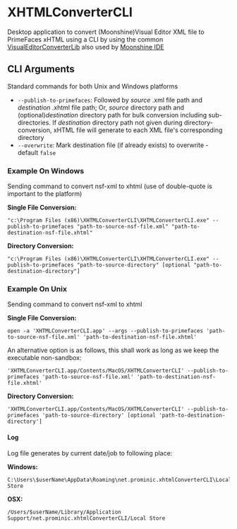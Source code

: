 # XHTMLConverterCLI
Desktop application to convert (Moonshine)Visual Editor XML file to PrimeFaces xHTML using a CLI by using the common [VisualEditorConverterLib](https://github.com/prominic/VisualEditorConverterLib) also used by [Moonshine IDE](https://github.com/prominic/Moonshine-IDE)

## CLI Arguments
Standard commands for both Unix and Windows platforms
- `--publish-to-primefaces`: Followed by *source* .xml file path and *destination* .xhtml file path; Or, *source* directory path and (optional)*destination* directory path for bulk conversion including sub-directories. If *destination* directory path not given during directory-conversion, xHTML file will generate to each XML file's corresponding directory
- `--overwrite`: Mark destination file (if already exists) to overwrite - default `false`

### Example On Windows
Sending command to convert nsf-xml to xhtml (use of double-quote is important to the platform)

**Single File Conversion:**
```
"c:\Program Files (x86)\XHTMLConverterCLI\XHTMLConverterCLI.exe" --publish-to-primefaces "path-to-source-nsf-file.xml" "path-to-destination-nsf-file.xhtml"
```

**Directory Conversion:**
```
"c:\Program Files (x86)\XHTMLConverterCLI\XHTMLConverterCLI.exe" --publish-to-primefaces "path-to-source-directory" [optional "path-to-destination-directory"]
```

### Example On Unix
Sending command to convert nsf-xml to xhtml

**Single File Conversion:**
```
open -a 'XHTMLConverterCLI.app' --args --publish-to-primefaces 'path-to-source-nsf-file.xml' 'path-to-destination-nsf-file.xhtml'
```
An alternative option is as follows, this shall work as long as we keep the executable non-sandbox:
```
'XHTMLConverterCLI.app/Contents/MacOS/XHTMLConverterCLI' --publish-to-primefaces 'path-to-source-nsf-file.xml' 'path-to-destination-nsf-file.xhtml'
```

**Directory Conversion:**
```
'XHTMLConverterCLI.app/Contents/MacOS/XHTMLConverterCLI' --publish-to-primefaces 'path-to-source-directory' [optional 'path-to-destination-directory']
```

#### Log
Log file generates by current date/job to following place:

**Windows:**
```
C:\Users\$userName\AppData\Roaming\net.prominic.xhtmlConverterCLI\Local Store
```
**OSX:**
```
/Users/$userName/Library/Application Support/net.prominic.xhtmlConverterCLI/Local Store
```